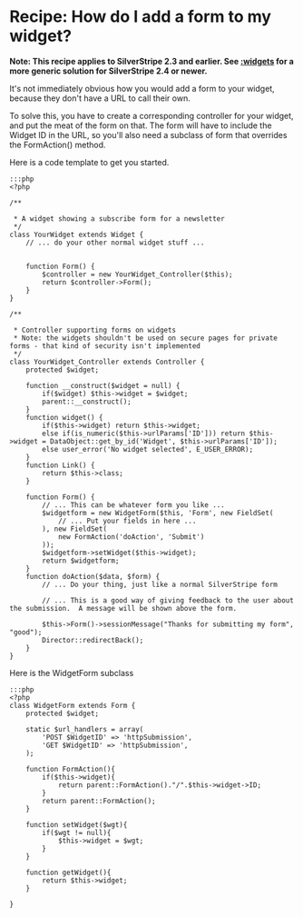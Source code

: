 # Recipe: How do I add a form to my widget?

**Note: This recipe applies to SilverStripe 2.3 and earlier. See [:widgets](/widgets) for a more generic solution for
SilverStripe 2.4 or newer.**

It's not immediately obvious how you would add a form to your widget, because they don't have a URL to call their own.

To solve this, you have to create a corresponding controller for your widget, and put the meat of the form on that.  The
form will have to include the Widget ID in the URL, so you'll also need a subclass of form that overrides the
FormAction() method.

Here is a code template to get you started.

	:::php
	<?php
	
	/**

	 * A widget showing a subscribe form for a newsletter
	 */
	class YourWidget extends Widget {
		// ... do your other normal widget stuff ...
		
		
		function Form() {
			$controller = new YourWidget_Controller($this);
			return $controller->Form();
		}
	}
	
	/**

	 * Controller supporting forms on widgets
	 * Note: the widgets shouldn't be used on secure pages for private forms - that kind of security isn't implemented
	 */
	class YourWidget_Controller extends Controller {
		protected $widget;
		
		function __construct($widget = null) {
			if($widget) $this->widget = $widget;
			parent::__construct();
		}
		function widget() {
			if($this->widget) return $this->widget;
			else if(is_numeric($this->urlParams['ID'])) return $this->widget = DataObject::get_by_id('Widget', $this->urlParams['ID']);
			else user_error('No widget selected', E_USER_ERROR);
		}
		function Link() {
			return $this->class;
		}
		
		function Form() {
			// ... This can be whatever form you like ...
			$widgetform = new WidgetForm($this, 'Form', new FieldSet(
				// ... Put your fields in here ...
			), new FieldSet(
				new FormAction('doAction', 'Submit')
			));
			$widgetform->setWidget($this->widget);
			return $widgetform;
		}
		function doAction($data, $form) {
			// ... Do your thing, just like a normal SilverStripe form
	
			// ... This is a good way of giving feedback to the user about the submission.  A message will be shown above the form.
	
			$this->Form()->sessionMessage("Thanks for submitting my form", "good");
			Director::redirectBack();
		}
	}

Here is the WidgetForm subclass

	:::php
	<?php
	class WidgetForm extends Form {
		protected $widget;
		
		static $url_handlers = array(
			'POST $WidgetID' => 'httpSubmission',
			'GET $WidgetID' => 'httpSubmission',
		);
		
		function FormAction(){
			if($this->widget){
				return parent::FormAction()."/".$this->widget->ID;
			}
			return parent::FormAction();
		}
		
		function setWidget($wgt){
			if($wgt != null){
				$this->widget = $wgt;
			}
		}
		
		function getWidget(){
			return $this->widget;
		}
		
	}

